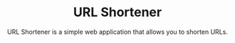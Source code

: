 <div align="center">
<!-- Title: -->
<h1>URL Shortener</h1>
<!-- Description: -->
<p>URL Shortener is a simple web application that allows you to shorten URLs.</p>
</div>

